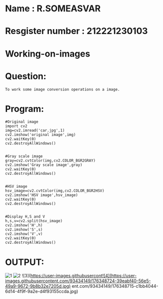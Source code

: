 # Name : R.SOMEASVAR
# Resgister number : 212221230103
# Working-on-images
# Question:
```
To work some image conversion operations on a image.
```
# Program:
```
#Original image
import cv2
img=cv2.imread('car.jpg',1)
cv2.imshow('original image',img)
cv2.waitKey(0)
cv2.destroyAllWindows()


#Gray scale image
gray=cv2.cvtColor(img,cv2.COLOR_BGR2GRAY)
cv2.imshow('Gray scale image',gray)
cv2.waitKey(0)
cv2.destroyAllWindows()


#HSV image
hsv_image=cv2.cvtColor(img,cv2.COLOR_BGR2HSV)
cv2.imshow('HSV image',hsv_image)
cv2.waitKey(0)
cv2.destroyAllWindows()


#Display H,S and V
h,s,v=cv2.split(hsv_image)
cv2.imshow('H',h)
cv2.imshow('S',s)
cv2.imshow('V',v)
cv2.waitKey(0)
cv2.destroyAllWindows()
```
# OUTPUT:
![1](https://user-images.githubusercontent.com/93434149/176348699-e738310d-5ce8-4a4c-a80c-8858dcd7e733.jpg)
![2](https://user-images.githubusercontent.com/93434149/176348709-adac414b-c487-4308-bfab-019c791f8b16.jpg)
![3](https://user-images.githubusercont![4](https://user-images.githubusercontent.com/93434149/176348724-39eabf40-56e5-49a9-9672-9b8b32e7205d.jpg)
ent.com/93434149/176348715-c1bb4044-6d14-4f9f-9a2e-d4f93155ccda.jpg)
